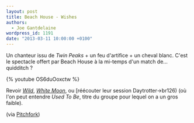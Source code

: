 ```yaml
---
layout: post
title: Beach House - Wishes
authors:
  - Joe Gantdelaine
wordpress_id: 1191
date: "2013-03-11 10:00:00 +0100"
---
```


Un chanteur issu de _Twin Peaks_ + un feu d'artifice + un cheval blanc. C'est le
spectacle offert par Beach House à la mi-temps d'un match de… quidditch ?

{% youtube OS6duOoxctw %}

Revoir [_Wild_](1157), [*White Moon*](682), ou [réécouter leur session
Daytrotter->br126) (où l'on peut entendre _Used To Be_, titre du groupe pour
lequel on a un gros faible).

(via
[Pitchfork](http://pitchfork.com/news/49829-watch-the-surreal-beach-house-video-for-wishes-directed-by-eric-wareheim-and-starring-ray-wise/))
